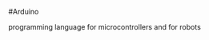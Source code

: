 #Arduino
programming language for microcontrollers and for robots















        







        



        

        
        
